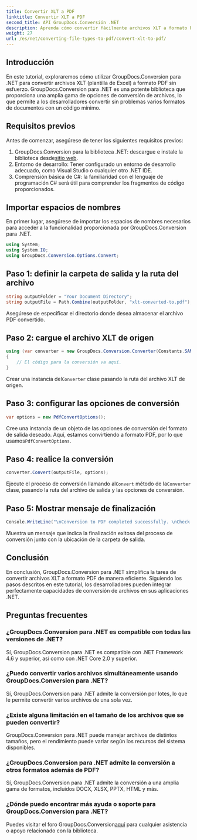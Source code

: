 ```yaml
---
title: Convertir XLT a PDF
linktitle: Convertir XLT a PDF
second_title: API GroupDocs.Conversión .NET
description: Aprenda cómo convertir fácilmente archivos XLT a formato PDF usando GroupDocs.Conversion para .NET. Simplifique sus tareas de conversión de documentos con este completo tutorial.
weight: 27
url: /es/net/converting-file-types-to-pdf/convert-xlt-to-pdf/
---
```


## Introducción
En este tutorial, exploraremos cómo utilizar GroupDocs.Conversion para .NET para convertir archivos XLT (plantilla de Excel) a formato PDF sin esfuerzo. GroupDocs.Conversion para .NET es una potente biblioteca que proporciona una amplia gama de opciones de conversión de archivos, lo que permite a los desarrolladores convertir sin problemas varios formatos de documentos con un código mínimo.
## Requisitos previos
Antes de comenzar, asegúrese de tener los siguientes requisitos previos:
1.  GroupDocs.Conversion para la biblioteca .NET: descargue e instale la biblioteca desde[sitio web](https://releases.groupdocs.com/conversion/net/).
2. Entorno de desarrollo: Tener configurado un entorno de desarrollo adecuado, como Visual Studio o cualquier otro .NET IDE.
3. Comprensión básica de C#: la familiaridad con el lenguaje de programación C# será útil para comprender los fragmentos de código proporcionados.

## Importar espacios de nombres
En primer lugar, asegúrese de importar los espacios de nombres necesarios para acceder a la funcionalidad proporcionada por GroupDocs.Conversion para .NET.

```csharp
using System;
using System.IO;
using GroupDocs.Conversion.Options.Convert;
```
## Paso 1: definir la carpeta de salida y la ruta del archivo
```csharp
string outputFolder = "Your Document Directory";
string outputFile = Path.Combine(outputFolder, "xlt-converted-to.pdf");
```
Asegúrese de especificar el directorio donde desea almacenar el archivo PDF convertido.
## Paso 2: cargue el archivo XLT de origen
```csharp
using (var converter = new GroupDocs.Conversion.Converter(Constants.SAMPLE_XLT))
{
    // El código para la conversión va aquí.
}
```
 Crear una instancia del`Converter` clase pasando la ruta del archivo XLT de origen.
## Paso 3: configurar las opciones de conversión
```csharp
var options = new PdfConvertOptions();
```
 Cree una instancia de un objeto de las opciones de conversión del formato de salida deseado. Aquí, estamos convirtiendo a formato PDF, por lo que usamos`PdfConvertOptions`.
## Paso 4: realice la conversión
```csharp
converter.Convert(outputFile, options);
```
 Ejecute el proceso de conversión llamando al`Convert` método de la`Converter` clase, pasando la ruta del archivo de salida y las opciones de conversión.
## Paso 5: Mostrar mensaje de finalización
```csharp
Console.WriteLine("\nConversion to PDF completed successfully. \nCheck output in {0}", outputFolder);
```
Muestra un mensaje que indica la finalización exitosa del proceso de conversión junto con la ubicación de la carpeta de salida.

## Conclusión
En conclusión, GroupDocs.Conversion para .NET simplifica la tarea de convertir archivos XLT a formato PDF de manera eficiente. Siguiendo los pasos descritos en este tutorial, los desarrolladores pueden integrar perfectamente capacidades de conversión de archivos en sus aplicaciones .NET.
## Preguntas frecuentes
### ¿GroupDocs.Conversion para .NET es compatible con todas las versiones de .NET?
Sí, GroupDocs.Conversion para .NET es compatible con .NET Framework 4.6 y superior, así como con .NET Core 2.0 y superior.
### ¿Puedo convertir varios archivos simultáneamente usando GroupDocs.Conversion para .NET?
Sí, GroupDocs.Conversion para .NET admite la conversión por lotes, lo que le permite convertir varios archivos de una sola vez.
### ¿Existe alguna limitación en el tamaño de los archivos que se pueden convertir?
GroupDocs.Conversion para .NET puede manejar archivos de distintos tamaños, pero el rendimiento puede variar según los recursos del sistema disponibles.
### ¿GroupDocs.Conversion para .NET admite la conversión a otros formatos además de PDF?
Sí, GroupDocs.Conversion para .NET admite la conversión a una amplia gama de formatos, incluidos DOCX, XLSX, PPTX, HTML y más.
### ¿Dónde puedo encontrar más ayuda o soporte para GroupDocs.Conversion para .NET?
 Puedes visitar el foro GroupDocs.Conversion[aquí](https://forum.groupdocs.com/c/conversion/11) para cualquier asistencia o apoyo relacionado con la biblioteca.